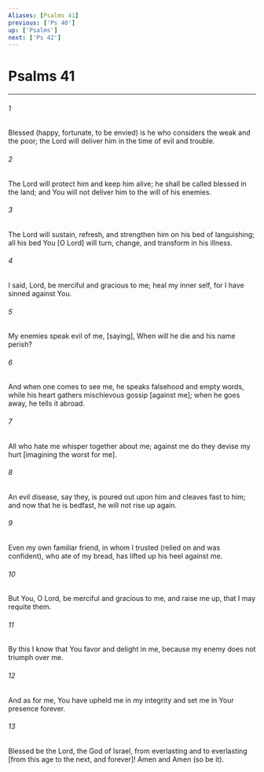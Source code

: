 ```yaml
---
Aliases: [Psalms 41]
previous: ['Ps 40']
up: ['Psalms']
next: ['Ps 42']
---
```

# Psalms 41

***














###### 1 






Blessed (happy, fortunate, to be envied) is he who considers the weak and the poor; the Lord will deliver him in the time of evil and trouble. 













###### 2 






The Lord will protect him and keep him alive; he shall be called blessed in the land; and You will not deliver him to the will of his enemies. 













###### 3 






The Lord will sustain, refresh, and strengthen him on his bed of languishing; all his bed You [O Lord] will turn, change, and transform in his illness. 













###### 4 






I said, Lord, be merciful and gracious to me; heal my inner self, for I have sinned against You. 













###### 5 






My enemies speak evil of me, [saying], When will he die and his name perish? 













###### 6 






And when one comes to see me, he speaks falsehood and empty words, while his heart gathers mischievous gossip [against me]; when he goes away, he tells it abroad. 













###### 7 






All who hate me whisper together about me; against me do they devise my hurt [imagining the worst for me]. 













###### 8 






An evil disease, say they, is poured out upon him and cleaves fast to him; and now that he is bedfast, he will not rise up again. 













###### 9 






Even my own familiar friend, in whom I trusted (relied on and was confident), who ate of my bread, has lifted up his heel against me. 













###### 10 






But You, O Lord, be merciful and gracious to me, and raise me up, that I may requite them. 













###### 11 






By this I know that You favor and delight in me, because my enemy does not triumph over me. 













###### 12 






And as for me, You have upheld me in my integrity and set me in Your presence forever. 













###### 13 






Blessed be the Lord, the God of Israel, from everlasting and to everlasting [from this age to the next, and forever]! Amen and Amen (so be it).

